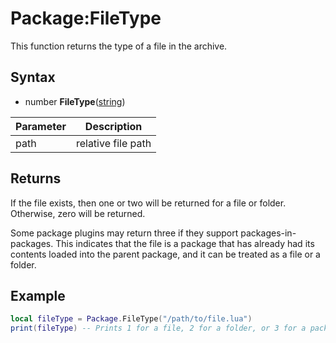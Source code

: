 # Package:FileType

This function returns the type of a file in the archive.

## Syntax

- number **FileType**([string](https://www.lua.org/manual/5.4/manual.html#6.4))

| Parameter | Description |
|---|---|
| path | relative file path |

## Returns

If the file exists, then one or two will be returned for a file or folder. Otherwise, zero will be returned.

Some package plugins may return three if they support packages-in-packages. This indicates that the file is a package that has already had its contents loaded into the parent package, and it can be treated as a file or a folder.

## Example

```lua
local fileType = Package.FileType("/path/to/file.lua")
print(fileType) -- Prints 1 for a file, 2 for a folder, or 3 for a package-in-package file
```
